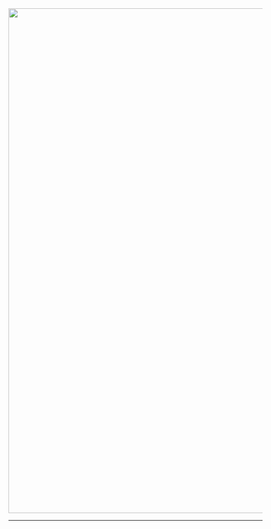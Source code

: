 <img src="https://capsule-render.vercel.app/api?type=wave&color=auto&height=300&section=header&text=React-Node%20WebPage&fontSize=90" width=1000 />

-------------------------------------------
